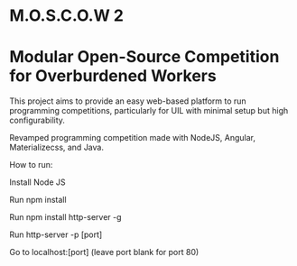 # M.O.S.C.O.W 2

# Modular Open-Source Competition for Overburdened Workers

This project aims to provide an easy web-based platform to run programming competitions, particularly for UIL with minimal setup but high configurability.

Revamped programming competition made with NodeJS, Angular, Materializecss, and Java.

How to run:

Install Node JS

Run npm install

Run npm install http-server -g

Run http-server -p [port]

Go to localhost:[port] (leave port blank for port 80)
